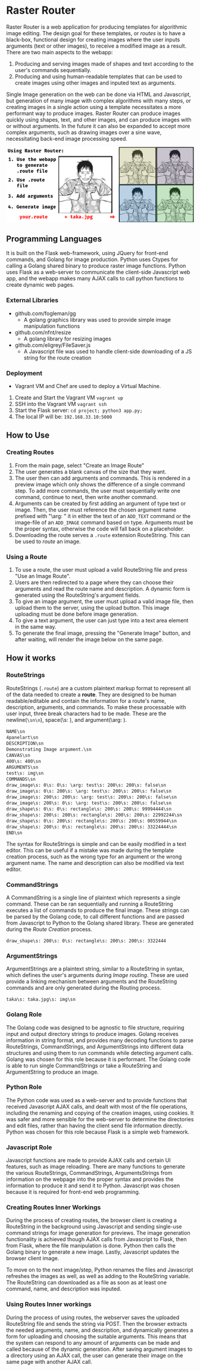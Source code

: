 # Raster Router
Raster Router is a web application for producing templates for algorithmic image editing. The design goal for these templates, or _routes_ is to have a black-box, functional design for creating images where the user inputs arguments (text or other images), to receive a modified image as a result. There are two main aspects to the webapp:
1. Producing and serving images made of shapes and text according to the user's commands sequentially.
2. Producing and using human-readable templates that can be used to create images using other images and inputed text as arguments.

Single Image generation on the web can be done via HTML and Javascript, but generation of many image with complex algorithms with many steps, or creating images in a single action using a template necessitates a more performant way to produce images. Raster Router can produce images quickly using shapes, text, and other images, and can produce images with or without arguments. In the future it can also be expanded to accept more complex arguments, such as drawing images over a sine wave, necessitating back-end image processing speed.

![Alt text](readme_images/main.png?raw=true "Title")

## Programming Languages
It is built on the Flask web-framework, using JQuery for front-end commands, and Golang for image production. Python uses Ctypes for calling a Golang shared binary to produce raster image functions. Python uses Flask as a web-server to communicate the client-side Javascript web app, and the webapp makes many AJAX calls to call python functions to create dynamic web pages.

### External Libraries
- github.com/fogleman/gg
   + A golang graphics library was used to provide simple image manipulation functions
- github.com/nfnt/resize
   + A golang library for resizing images
- github.com/eligrey/FileSaver.js
   + A Javascript file was used to handle client-side downloading of a JS string for the route creation

### Deployment
- Vagrant VM and Chef are used to deploy a Virtual Machine.
1. Create and Start the Vagrant VM `vagrant up`
2. SSH into the Vagrant VM `vagrant ssh`
3. Start the Flask server: `cd project; python3 app.py;`
4. The local IP will be: `192.168.33.10:5000`

## How to Use
### Creating Routes
1. From the main page, select "Create an Image Route"
2. The user generates a blank canvas of the size that they want.
3. The user then can add arguments and commands. This is rendered in a preview image which only shows the difference of a single command step. To add more commands, the user must sequentially write one command, continue to next, then write another command.
4. Arguments can be created by first adding an argument of type text or image. Then, the user must reference the chosen argument name prefixed with "\\arg: " it in either the text of an `ADD_TEXT` command or the image-file of an `ADD_IMAGE` command based on type. Arguments must be the proper syntax, otherwise the code will fall back on a placeholder.
5. Downloading the route serves a `.route` extension RouteString. This can be used to _route_ an image.

### Using a Route
1. To use a route, the user must upload a valid RouteString file and press "Use an Image Route".
2. Users are then redirected to a page where they can choose their arguments and read the route name and description. A dynamic form is generated using the RouteString's argument fields.
3. To give an image argument, the user must upload a valid image file, then upload them to the server, using the upload button. This image uploading must be done before image generation.
4. To give a text argument, the user can just type into a text area element in the same way.
5. To generate the final image, pressing the "Generate Image" button, and after waiting,  will render the image below on the same page. 


## How it works
### RouteStrings
RouteStrings (`.route`) are a custom plaintext markup format to represent all of the data needed to create a __route__. They are designed to be human readable/editable and contain the information for a route's name, description, arguments, and commands. To make these processable with user input, three break characters had to be made. These are the newline(`\sn\n`), space(\s: ), and argument(\arg: ).

```
NAME\sn
4panelart\sn
DESCRIPTION\sn
Demonstrating Image argument.\sn
CANVAS\sn
400\s: 400\sn
ARGUMENTS\sn
test\s: img\sn
COMMANDS\sn
draw_image\s: 0\s: 0\s: \arg: test\s: 200\s: 200\s: false\sn
draw_image\s: 0\s: 200\s: \arg: test\s: 200\s: 200\s: false\sn
draw_image\s: 200\s: 200\s: \arg: test\s: 200\s: 200\s: false\sn
draw_image\s: 200\s: 0\s: \arg: test\s: 200\s: 200\s: false\sn
draw_shape\s: 0\s: 0\s: rectangle\s: 200\s: 200\s: 99994444\sn
draw_shape\s: 200\s: 200\s: rectangle\s: 200\s: 200\s: 22992244\sn
draw_shape\s: 0\s: 200\s: rectangle\s: 200\s: 200\s: 00559944\sn
draw_shape\s: 200\s: 0\s: rectangle\s: 200\s: 200\s: 33224444\sn
END\sn
```
The syntax for RouteStrings is simple and can be easily modified in a text editor. This can be useful if a mistake was made during the template creation process, such as the wrong type for an argument or the wrong argument name. The name and description can also be modified via text editor.

### CommandStrings
A CommandString is a single line of plaintext which represents a single command. These can be ran sequentially and running a RouteString executes a list of commands to produce the final image. These strings can be parsed by the Golang code, to call different functions and are passed from Javascript to Python to the Golang shared library. These are generated during the _Route Creation_ process.
```
draw_shape\s: 200\s: 0\s: rectangle\s: 200\s: 200\s: 3322444
```

### ArgumentStrings
ArgumentStrings are a plaintext string, similar to a RouteString in syntax, which defines the user's arguments during _Image routing_. These are used provide a linking mechanism between arguments and the RouteString commands and are only generated during the Routing process.
```
taka\s: taka.jpg\s: img\sn
```

### Golang Role
The Golang code was designed to be agnostic to file structure, requiring  input and output directory strings to produce images. Golang receives information in string format, and provides many decoding functions to parse RouteStrings, CommandStrings, and ArgumentStrings into different data structures and using them to run commands while detecting argument calls. Golang was chosen for this role because it is performant. The Golang code is able to run single CommandStrings or take a RouteString and ArgumentString to produce an image.

### Python Role
The Python code was used as a web-server and to provide functions that received Javascript AJAX calls, and dealt with most of the file operations, including the renaming and copying of the creation images, using cookies. It was safer and more sensible for the web-server to determine the directories and edit files, rather than having the client send file information directly. Python was chosen for this role because Flask is a simple web framework.

### Javascript Role
Javascript functions are made to provide AJAX calls and certain UI features, such as image reloading. There are many functions to generate the various RouteStrings, CommandStrings, ArgumentsStrings from information on the webpage into the proper syntax and provides the information to produce it and send it to Python. Javascript was chosen because it is required for front-end web programming.

### Creating Routes Inner Workings
During the process of creating routes, the browser client is creating a RouteString in the background using Javascript and sending single-use command strings for image generation for previews. The image generation functionality is achieved though AJAX calls from Javascript to Flask, then from Flask, where the file manipulation is done. Python then calls the Golang binary to generate a new image. Lastly, Javascript updates the browser client image.

To move on to the next image/step, Python renames the files and Javascript refreshes the images as well, as well as adding to the RouteString variable. The RouteString can downloaded as a file as soon as at least one command, name, and description was inputed.

### Using Routes Inner workings
During the process of using routes, the webserver saves the uploaded RouteString file and sends the string via POST. Then the browser extracts the needed arguments, name, and description, and dynamically generates a form for uploading and choosing the suitable arguments. This means that the system can respond to any amount of arguments can be made and called because of the dynamic generation. After saving argument images to a directory using an AJAX call, the user can generate their image on the same page with another AJAX call.